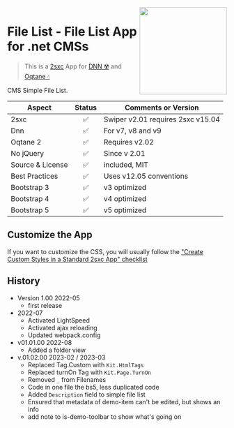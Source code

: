 <image src="app-icon.png" align="right" width="200px">

# File List - File List App for .net CMSs

> This is a [2sxc](https://2sxc.org) App for [DNN ☢️](https://www.dnnsoftware.com/) and [Oqtane 💧](https://www.oqtane.org/)

CMS Simple File List.

| Aspect              | Status | Comments or Version |
| ------------------- | :----: | ------------------- |
| 2sxc                | ✅    | Swiper v2.01 requires 2sxc v15.04
| Dnn                 | ✅    | For v7, v8 and v9
| Oqtane 2            | ✅    | Requires v2.02
| No jQuery           | ✅    | Since v 2.01
| Source & License    | ✅    | included, MIT
| Best Practices      | ✅    | Uses v12.05 conventions
| Bootstrap 3         | ✅    | v3 optimized
| Bootstrap 4         | ✅    | v4 optimized
| Bootstrap 5         | ✅    | v5 optimized

## Customize the App

If you want to customize the CSS, you will usually follow the ["Create Custom Styles in a Standard 2sxc App" checklist](https://azing.org/2sxc/r/gg_aB9FD)

## History

* Version 1.00 2022-05
  * first release
* 2022-07
  * Activated LightSpeed
  * Activated ajax reloading
  * Updated webpack.config
* v01.01.00 2022-08
  * Added a folder view
* v.01.02.00 2023-02 / 2023-03
  * Replaced Tag.Custom with `Kit.HtmlTags`
  * Replaced turnOn Tag with `Kit.Page.TurnOn`
  * Removed `_` from Filenames
  * Code in one file the bs5, less duplicated code
  * Added `Description` field to simple file list
  * Ensured that metadata of demo-item can't be edited, but shows an info
  * add note to is-demo-toolbar to show what's going on
